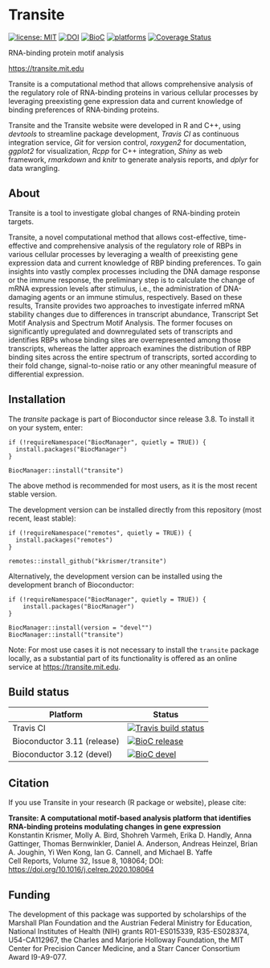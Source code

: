 # Transite

[![license: MIT](https://img.shields.io/badge/license-MIT-blue.svg)](https://opensource.org/licenses/MIT)  [![DOI](https://img.shields.io/badge/DOI-10.1016%2Fj.celrep.2020.108064-blue.svg)](https://doi.org/10.1016/j.celrep.2020.108064) [![BioC](https://img.shields.io/badge/BioC-1.6.3-brightgreen.svg)](https://doi.org/doi:10.18129/B9.bioc.transite) [![platforms](https://bioconductor.org/shields/availability/3.11/transite.svg)](https://bioconductor.org/packages/release/bioc/html/transite.html#archives) [![Coverage Status](https://coveralls.io/repos/github/kkrismer/transite/badge.svg?branch=master)](https://coveralls.io/github/kkrismer/transite?branch=master)

RNA-binding protein motif analysis

https://transite.mit.edu

Transite is a computational method that allows comprehensive analysis of the regulatory role of RNA-binding proteins in various cellular processes by leveraging preexisting gene expression data and current knowledge of binding preferences of RNA-binding proteins.

Transite and the Transite website were developed in R and C++, using *devtools* to streamline package development, *Travis CI* as continuous integration service, *Git* for version control, *roxygen2* for documentation, *ggplot2* for visualization, *Rcpp* for C++ integration, *Shiny* as web framework, *rmarkdown* and *knitr* to generate analysis reports, and *dplyr* for data wrangling.

## About

Transite is a tool to investigate global changes of RNA-binding protein targets.

Transite, a novel computational method that allows cost-effective, time-effective and comprehensive analysis of the regulatory role of RBPs in various cellular processes by leveraging a wealth of preexisting gene expression data and current knowledge of RBP binding preferences. To gain insights into vastly complex processes including the DNA damage response or the immune response, the preliminary step is to calculate the change of mRNA expression levels after stimulus, i.e., the administration of DNA-damaging agents or an immune stimulus, respectively. Based on these results, Transite provides two approaches to investigate inferred mRNA stability changes due to differences in transcript abundance, Transcript Set Motif Analysis and Spectrum Motif Analysis. The former focuses on significantly upregulated and downregulated sets of transcripts and identifies RBPs whose binding sites are overrepresented among those transcripts, whereas the latter approach examines the distribution of RBP binding sites across the entire spectrum of transcripts, sorted according to their fold change, signal-to-noise ratio or any other meaningful measure of differential expression.

## Installation

The *transite* package is part of Bioconductor since release 3.8. To install it on your system, enter:

```
if (!requireNamespace("BiocManager", quietly = TRUE)) {
  install.packages("BiocManager")
}

BiocManager::install("transite")
```

The above method is recommended for most users, as it is the most recent stable version.

The development version can be installed directly from this repository (most recent, least stable):

```
if (!requireNamespace("remotes", quietly = TRUE)) {
  install.packages("remotes")
}

remotes::install_github("kkrismer/transite")
```

Alternatively, the development version can be installed using the development branch of Bioconductor:

```
if (!requireNamespace("BiocManager", quietly = TRUE)) {
    install.packages("BiocManager")
}

BiocManager::install(version = "devel"")
BiocManager::install("transite")
```
Note: For most use cases it is not necessary to install the `transite` package locally, as a substantial part of its functionality is offered as an online service at https://transite.mit.edu.

## Build status

| Platform | Status |
|------|------|
| Travis CI | [![Travis build status](https://travis-ci.org/kkrismer/transite.svg?branch=master)](https://travis-ci.org/kkrismer/transite) |
| Bioconductor 3.11 (release) | [![BioC release](https://bioconductor.org/shields/build/release/bioc/transite.svg)](http://bioconductor.org/checkResults/release/bioc-LATEST/transite/) |
| Bioconductor 3.12 (devel) | [![BioC devel](https://bioconductor.org/shields/build/devel/bioc/transite.svg)](http://bioconductor.org/checkResults/devel/bioc-LATEST/transite/) |

## Citation

If you use Transite in your research (R package or website), please cite:

**Transite: A computational motif-based analysis platform that identifies RNA-binding proteins modulating changes in gene expression**  
Konstantin Krismer, Molly A. Bird, Shohreh Varmeh, Erika D. Handly, Anna Gattinger, Thomas Bernwinkler, Daniel A. Anderson, Andreas Heinzel, Brian A. Joughin, Yi Wen Kong, Ian G. Cannell, and Michael B. Yaffe  
Cell Reports, Volume 32, Issue 8, 108064; DOI: https://doi.org/10.1016/j.celrep.2020.108064

## Funding

The development of this package was supported by scholarships of the Marshall Plan Foundation and the Austrian Federal Ministry for Education, National Institutes of Health (NIH) grants R01-ES015339, R35-ES028374, U54-CA112967, the Charles and Marjorie Holloway Foundation, the MIT Center for Precision Cancer Medicine, and a Starr Cancer Consortium Award I9-A9-077.
